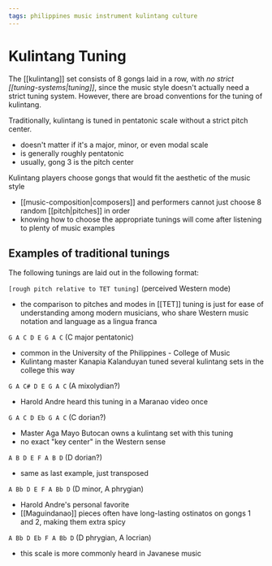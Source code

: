 ```yaml
---
tags: philippines music instrument kulintang culture
---
```


# Kulintang Tuning

The [[kulintang]] set consists of 8 gongs laid in a row, with _no strict [[tuning-systems|tuning]]_, since the music style doesn't actually need a strict tuning system. However, there are broad conventions for the tuning of kulintang.

Traditionally, kulintang is tuned in pentatonic scale without a strict pitch center.

- doesn't matter if it's a major, minor, or even modal scale
- is generally roughly pentatonic
- usually, gong 3 is the pitch center

Kulintang players choose gongs that would fit the aesthetic of the music style

- [[music-composition|composers]] and performers cannot just choose 8 random [[pitch|pitches]] in order
- knowing how to choose the appropriate tunings will come after listening to plenty of music examples

## Examples of traditional tunings

The following tunings are laid out in the following format:

`[rough pitch relative to TET tuning]` (perceived Western mode)

- the comparison to pitches and modes in [[TET]] tuning is just for ease of understanding among modern musicians, who share Western music notation and language as a lingua franca

`G A C D E G A C` (C major pentatonic)

- common in the University of the Philippines - College of Music
- Kulintang master Kanapia Kalanduyan tuned several kulintang sets in the college this way

`G A C# D E G A C` (A mixolydian?)

- Harold Andre heard this tuning in a Maranao video once

`G A C D Eb G A C` (C dorian?)

- Master Aga Mayo Butocan owns a kulintang set with this tuning
- no exact "key center" in the Western sense

`A B D E F A B D` (D dorian?)

- same as last example, just transposed

`A Bb D E F A Bb D` (D minor, A phrygian)

- Harold Andre's personal favorite
- [[Maguindanao]] pieces often have long-lasting ostinatos on gongs 1 and 2, making them extra spicy

`A Bb D Eb F A Bb D` (D phrygian, A locrian)

- this scale is more commonly heard in Javanese music
